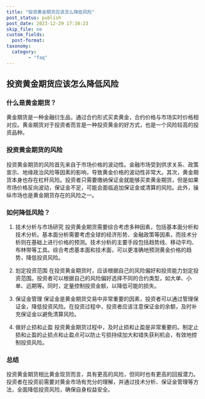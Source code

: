 ```yaml
---
title: "投资黄金期货应该怎么降低风险"
post_status: publish
post_date: 2023-12-29 17:38:23
skip_file: no
custom_fields: 
  post-format: 
taxonomy:
  category:
        - "faq"
---
```


## 投资黄金期货应该怎么降低风险

### 什么是黄金期货？

黄金期货是一种金融衍生品，通过合约形式买卖黄金，合约价格与市场实时价格相对应。黄金期货对于投资者而言是一种投资黄金的好方式，也是一个风险较高的投资品种。

### 投资黄金期货的风险

投资黄金期货的风险首先来自于市场价格的波动性。金融市场受到供求关系、政策宣示、地缘政治风险等因素的影响，导致黄金价格的波动性非常大。其次，黄金期货本身也存在杠杆风险。投资者只需要缴纳保证金就能够买卖黄金期货，但是如果市场价格反向波动，保证金不足，可能会面临追加保证金或清算的风险。此外，操纵市场也是黄金期货存在的风险之一。

### 如何降低风险？

1. 技术分析与市场研究 投资黄金期货需要综合考虑多种因素，包括基本面分析和技术分析。基本面分析需要考虑全球的经济形势、金融政策等因素，而技术分析则在基础上进行价格的预测。技术分析的主要手段包括趋势线、移动平均、布林带等工具。综合考虑基本面和技术面，可以更准确地预测黄金价格的趋势，降低投资风险。

2. 划定投资范围 在投资黄金期货时，应该根据自己的风险偏好和投资能力划定投资范围。投资者可以根据自己的风险偏好选择不同的合约类型，如大单、小单、远期等。同时，定量控制投资金额，以降低可能的损失。

3. 保证金管理 保证金是黄金期货交易中非常重要的因素，投资者可以通过管理保证金，降低投资风险。在投资过程中，投资者应该注意保证金的余额，及时补充保证金以避免清算风险。

4. 做好止损和止盈 投资黄金期货过程中，及时止损和止盈是非常重要的。制定止损和止盈的止损点和止盈点可以防止亏损持续加大和错失获利机会，有效地控制投资风险。

### 总结

投资黄金期货相比黄金现货而言，具有更高的风险，但同时也有更高的回报潜力。投资者在投资前需要对黄金市场有充分的理解，并通过技术分析、保证金管理等方法，全面降低投资风险，确保自身权益安全。
